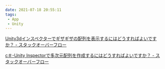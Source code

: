 ```yaml
---
date: 2021-07-18 20:55:11
tags: 
 - App
 - Unity
---
```


[Unity3dインスペクターでギザギザの配列を表示するにはどうすればよいですか？ - スタックオーバーフロー](https://stackoverflow.com/questions/54483241/how-to-show-a-jagged-array-in-unity3d-inspector)

[c＃-Unity Inspectorで多次元配列を作成するにはどうすればよいですか？ - スタックオーバーフロー](https://stackoverflow.com/questions/49353971/how-to-create-multidimensional-array-in-unity-inspector/49482716#49482716)